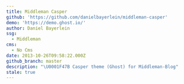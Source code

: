 ```yaml
---
title: Middleman Casper
github: 'https://github.com/danielbayerlein/middleman-casper'
demo: 'https://demo.ghost.io/'
author: Daniel Bayerlein
ssg:
  - Middleman
cms:
  - No Cms
date: 2013-10-26T09:58:22.000Z
github_branch: master
description: "\U0001F47B Casper theme (Ghost) for Middleman-Blog"
stale: true
---
```

